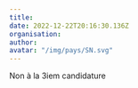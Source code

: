 ```yaml
---
title: 
date: 2022-12-22T20:16:30.136Z
organisation: 
author: 
avatar: "/img/pays/SN.svg"
---
```


Non à la 3iem candidature 